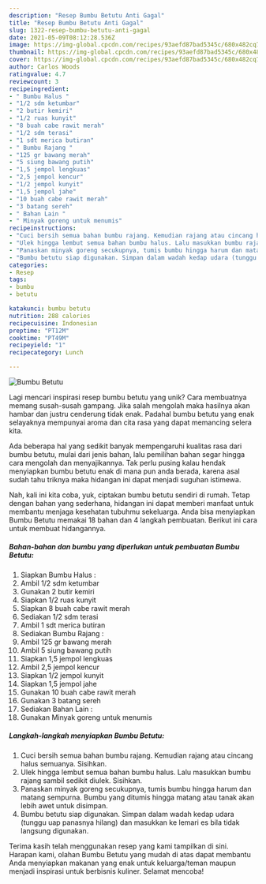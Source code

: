 ```yaml
---
description: "Resep Bumbu Betutu Anti Gagal"
title: "Resep Bumbu Betutu Anti Gagal"
slug: 1322-resep-bumbu-betutu-anti-gagal
date: 2021-05-09T08:12:28.536Z
image: https://img-global.cpcdn.com/recipes/93aefd87bad5345c/680x482cq70/bumbu-betutu-foto-resep-utama.jpg
thumbnail: https://img-global.cpcdn.com/recipes/93aefd87bad5345c/680x482cq70/bumbu-betutu-foto-resep-utama.jpg
cover: https://img-global.cpcdn.com/recipes/93aefd87bad5345c/680x482cq70/bumbu-betutu-foto-resep-utama.jpg
author: Carlos Woods
ratingvalue: 4.7
reviewcount: 3
recipeingredient:
- " Bumbu Halus "
- "1/2 sdm ketumbar"
- "2 butir kemiri"
- "1/2 ruas kunyit"
- "8 buah cabe rawit merah"
- "1/2 sdm terasi"
- "1 sdt merica butiran"
- " Bumbu Rajang "
- "125 gr bawang merah"
- "5 siung bawang putih"
- "1,5 jempol lengkuas"
- "2,5 jempol kencur"
- "1/2 jempol kunyit"
- "1,5 jempol jahe"
- "10 buah cabe rawit merah"
- "3 batang sereh"
- " Bahan Lain "
- " Minyak goreng untuk menumis"
recipeinstructions:
- "Cuci bersih semua bahan bumbu rajang. Kemudian rajang atau cincang halus semuanya. Sisihkan."
- "Ulek hingga lembut semua bahan bumbu halus. Lalu masukkan bumbu rajang sambil sedikit diulek. Sisihkan."
- "Panaskan minyak goreng secukupnya, tumis bumbu hingga harum dan matang sempurna. Bumbu yang ditumis hingga matang atau tanak akan lebih awet untuk disimpan."
- "Bumbu betutu siap digunakan. Simpan dalam wadah kedap udara (tunggu uap panasnya hilang) dan masukkan ke lemari es bila tidak langsung digunakan."
categories:
- Resep
tags:
- bumbu
- betutu

katakunci: bumbu betutu 
nutrition: 288 calories
recipecuisine: Indonesian
preptime: "PT12M"
cooktime: "PT49M"
recipeyield: "1"
recipecategory: Lunch

---
```



![Bumbu Betutu](https://img-global.cpcdn.com/recipes/93aefd87bad5345c/680x482cq70/bumbu-betutu-foto-resep-utama.jpg)

Lagi mencari inspirasi resep bumbu betutu yang unik? Cara membuatnya memang susah-susah gampang. Jika salah mengolah maka hasilnya akan hambar dan justru cenderung tidak enak. Padahal bumbu betutu yang enak selayaknya mempunyai aroma dan cita rasa yang dapat memancing selera kita.



Ada beberapa hal yang sedikit banyak mempengaruhi kualitas rasa dari bumbu betutu, mulai dari jenis bahan, lalu pemilihan bahan segar hingga cara mengolah dan menyajikannya. Tak perlu pusing kalau hendak menyiapkan bumbu betutu enak di mana pun anda berada, karena asal sudah tahu triknya maka hidangan ini dapat menjadi suguhan istimewa.


Nah, kali ini kita coba, yuk, ciptakan bumbu betutu sendiri di rumah. Tetap dengan bahan yang sederhana, hidangan ini dapat memberi manfaat untuk membantu menjaga kesehatan tubuhmu sekeluarga. Anda bisa menyiapkan Bumbu Betutu memakai 18 bahan dan 4 langkah pembuatan. Berikut ini cara untuk membuat hidangannya.

<!--inarticleads1-->

##### Bahan-bahan dan bumbu yang diperlukan untuk pembuatan Bumbu Betutu:

1. Siapkan  Bumbu Halus :
1. Ambil 1/2 sdm ketumbar
1. Gunakan 2 butir kemiri
1. Siapkan 1/2 ruas kunyit
1. Siapkan 8 buah cabe rawit merah
1. Sediakan 1/2 sdm terasi
1. Ambil 1 sdt merica butiran
1. Sediakan  Bumbu Rajang :
1. Ambil 125 gr bawang merah
1. Ambil 5 siung bawang putih
1. Siapkan 1,5 jempol lengkuas
1. Ambil 2,5 jempol kencur
1. Siapkan 1/2 jempol kunyit
1. Siapkan 1,5 jempol jahe
1. Gunakan 10 buah cabe rawit merah
1. Gunakan 3 batang sereh
1. Sediakan  Bahan Lain :
1. Gunakan  Minyak goreng untuk menumis




<!--inarticleads2-->

##### Langkah-langkah menyiapkan Bumbu Betutu:

1. Cuci bersih semua bahan bumbu rajang. Kemudian rajang atau cincang halus semuanya. Sisihkan.
1. Ulek hingga lembut semua bahan bumbu halus. Lalu masukkan bumbu rajang sambil sedikit diulek. Sisihkan.
1. Panaskan minyak goreng secukupnya, tumis bumbu hingga harum dan matang sempurna. Bumbu yang ditumis hingga matang atau tanak akan lebih awet untuk disimpan.
1. Bumbu betutu siap digunakan. Simpan dalam wadah kedap udara (tunggu uap panasnya hilang) dan masukkan ke lemari es bila tidak langsung digunakan.




Terima kasih telah menggunakan resep yang kami tampilkan di sini. Harapan kami, olahan Bumbu Betutu yang mudah di atas dapat membantu Anda menyiapkan makanan yang enak untuk keluarga/teman maupun menjadi inspirasi untuk berbisnis kuliner. Selamat mencoba!
